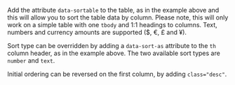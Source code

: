 Add the attribute `data-sortable` to the table, as in the example above and this will allow you to sort the table data by column. Please note, this will only work on a simple table with one `tbody` and 1:1 headings to columns. Text, numbers and currency amounts are supported ($, €, £ and ¥).

Sort type can be overridden by adding a `data-sort-as` attribute to the `th` column header, as in the example above. The two available sort types are `number` and `text`.

Initial ordering can be reversed on the first column, by adding `class="desc"`.
